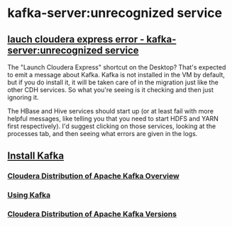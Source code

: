 # kafka-server:unrecognized service

## [lauch cloudera express error - kafka-server:unrecognized service](https://community.cloudera.com/t5/Hadoop-101-Training-Quickstart/CDH5-8-lauch-cloudera-express-error-kafka-server-unrecognized/td-p/44574)
 
The "Launch Cloudera Express" shortcut on the Desktop? That's expected to
emit a message about Kafka. Kafka is not installed in the VM by default,
but if you do install it, it will be taken care of in the migration just
like the other CDH services. So what you're seeing is it checking and then
just ignoring it.

The HBase and Hive services should start up (or at least fail with more
helpful messages, like telling you that you need to start HDFS and YARN
first respectively). I'd suggest clicking on those services, looking at the
processes tab, and then seeing what errors are given in the logs.

## [Install Kafka](https://www.cloudera.com/documentation/kafka/latest/topics/kafka_installing.html)
### [Cloudera Distribution of Apache Kafka Overview](https://www.cloudera.com/documentation/kafka/latest/topics/kafka.html)
### [Using Kafka](https://www.cloudera.com/documentation/kafka/latest/topics/kafka_using.html)
### [Cloudera Distribution of Apache Kafka Versions](https://www.cloudera.com/documentation/kafka/latest/topics/kafka_packaging.html#concept_tm5_gx3_dp)
